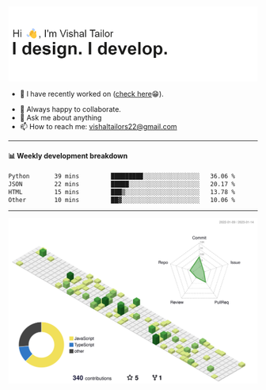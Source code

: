 ![Hi, I'm Vishal Tailor. I design. I develop.](https://github.com/vishaltailors/vishaltailors/blob/main/header.png?raw=true)

- 🔭 I have recently worked on ([check here](https://vishaltailor.com)😁).
<!-- - 🎦 Currently watching: JavaScript: The Hard Parts By Will Sentance. -->
- 👯 Always happy to collaborate.
- 💬 Ask me about anything
- 📫 How to reach me: <a href="mailto:vishaltailors22@gmail.com">vishaltailors22@gmail.com</a>

<hr /> 
<h4>📊 Weekly development breakdown</h4>
<!--START_SECTION:waka-->

```text
Python       39 mins         █████████░░░░░░░░░░░░░░░░   36.06 %
JSON         22 mins         █████░░░░░░░░░░░░░░░░░░░░   20.17 %
HTML         15 mins         ███▒░░░░░░░░░░░░░░░░░░░░░   13.78 %
Other        10 mins         ██▓░░░░░░░░░░░░░░░░░░░░░░   10.06 %
```

<!--END_SECTION:waka-->
<hr /> 

![](./profile-3d-contrib/profile-green-animate.svg)
